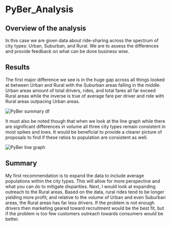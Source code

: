 # PyBer_Analysis

## Overview of the analysis

In this case we are given data about ride-sharing across the spectrum of city types: Urban, Suburban, and Rural.  We are to assess the differences and provide feedback on what can be done business wise.

## Results

The first major difference we see is in the huge gap across all things looked at between Urban and Rural with the Suburban areas falling in the middle.  Urban areas amount of total drivers, rides, and total fares all far exceed Rural areas while the inverse is true of average fare per driver and ride with Rural areas outpacing Urban areas.  

![PyBer summary df](https://user-images.githubusercontent.com/97993428/159948933-c6a3aef5-ea1e-48fd-b158-bf4495b75d10.png)

It must also be noted though that when we look at the line graph while there are significant differences in volume all three city types remain consistent in most spikes and lows.  It would be beneficial to provide a clearer picture of proposals to find if these ratios to population are consistent as well.

![PyBer line graph](https://user-images.githubusercontent.com/97993428/159960230-27280dac-213c-4d62-bc3f-f0b94c0e0f18.png)

## Summary

My first recommendation is to expand the data to include average populations within the city types.  This will allow for more perspective and what you can do to mitigate disparities.  Next, I would look at expanding outreach to the Rural areas.  Based on the data, rural rides tend to be longer yielding more profit; and relative to the volume of Urban and even Suburban areas, the Rural areas has far less drivers.  If the problem is not enough drivers then marketing geared toward recruitment would be the best fit, but if the problem is too few customers outreach towards consumers would be better.

